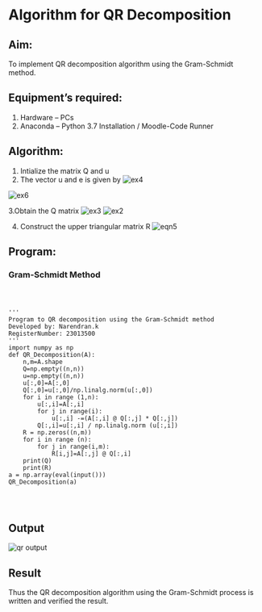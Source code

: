 # Algorithm for QR Decomposition
## Aim:
To implement QR decomposition algorithm using the Gram-Schmidt method.
## Equipment’s required:
1.	Hardware – PCs
2.	Anaconda – Python 3.7 Installation / Moodle-Code Runner
## Algorithm:
1.	Intialize the matrix Q and u
2.	The vector u and e is given by
![ex4](https://github.com/Narendran-sec/QRdecomposition/assets/147473131/ed912cbf-efb4-4c6a-a4da-b9cb3abcabae)

![ex6](https://github.com/Narendran-sec/QRdecomposition/assets/147473131/28d11c04-c80f-4d99-a5c0-9dd2c46ee903)

3.Obtain the Q matrix 
![ex3](https://github.com/Narendran-sec/QRdecomposition/assets/147473131/bc1149ac-882c-4589-af19-8bcdc41fd7c4)
  ![ex2](https://github.com/Narendran-sec/QRdecomposition/assets/147473131/1cb6f822-94a2-4108-8439-4426b2c88e5d)

   

4.	Construct the upper triangular matrix R
    ![eqn5](./ex2.jpg)




## Program:
### Gram-Schmidt Method
```



''' 
Program to QR decomposition using the Gram-Schmidt method
Developed by: Narendran.k
RegisterNumber: 23013500
'''
import numpy as np
def QR_Decomposition(A):
    n,m=A.shape
    Q=np.empty((n,n))
    u=np.empty((n,n))
    u[:,0]=A[:,0]
    Q[:,0]=u[:,0]/np.linalg.norm(u[:,0])
    for i in range (1,n):
        u[:,i]=A[:,i]
        for j in range(i):
            u[:,i] -=(A[:,i] @ Q[:,j] * Q[:,j])
        Q[:,i]=u[:,i] / np.linalg.norm (u[:,i])
    R = np.zeros((n,m))
    for i in range (n):
        for j in range(i,m):
            R[i,j]=A[:,j] @ Q[:,i]
    print(Q)
    print(R)
a = np.array(eval(input()))
QR_Decomposition(a)




```

## Output

![qr output](https://github.com/Narendran-sec/QRdecomposition/assets/147473131/4a823a2f-ee3b-4817-8ce0-f7704a44c036)




## Result
Thus the QR decomposition algorithm using the Gram-Schmidt process is written and verified the result.
